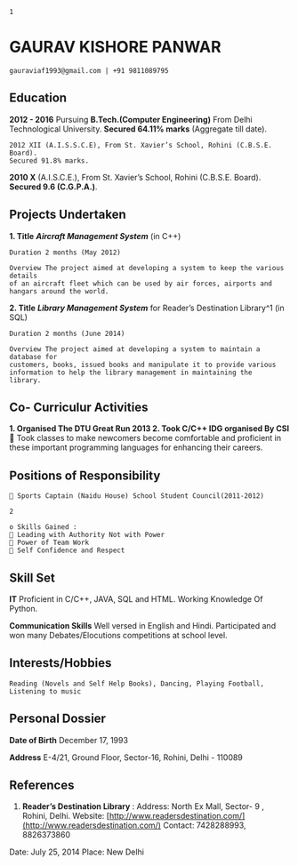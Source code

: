 ```
1
```
# GAURAV KISHORE PANWAR

```
gauraviaf1993@gmail.com | +91 9811089795
```
## Education

**2012 - 2016** Pursuing **B.Tech.(Computer Engineering)** From Delhi Technological
University. **Secured 64.11% marks** (Aggregate till date).

```
2012 XII (A.I.S.S.C.E), From St. Xavier’s School, Rohini (C.B.S.E. Board).
Secured 91.8% marks.
```
**2010 X** (A.I.S.C.E.), From St. Xavier’s School, Rohini (C.B.S.E. Board).
**Secured 9.6 (C.G.P.A.)**.

## Projects Undertaken

**1. Title** **_Aircraft Management System_** (in C++)

```
Duration 2 months (May 2012)
```
```
Overview The project aimed at developing a system to keep the various details
of an aircraft fleet which can be used by air forces, airports and
hangars around the world.
```
**2. Title** **_Library Management System_**
    for Reader’s Destination Library^1 (in SQL)

```
Duration 2 months (June 2014)
```
```
Overview The project aimed at developing a system to maintain a database for
customers, books, issued books and manipulate it to provide various
information to help the library management in maintaining the
library.
```
## Co- Curriculur Activities

**1. Organised The DTU Great Run 2013
2. Took C/C++ IDG organised By CSI**
     Took classes to make newcomers become comfortable and proficient in these
       important programming languages for enhancing their careers.

## Positions of Responsibility

```
 Sports Captain (Naidu House) School Student Council(2011-2012)
```

```
2
```
```
o Skills Gained :
 Leading with Authority Not with Power
 Power of Team Work
 Self Confidence and Respect
```
## Skill Set

**IT** Proficient in C/C++, JAVA, SQL and HTML. Working Knowledge Of
Python.

**Communication Skills** Well versed in English and Hindi. Participated and won many
Debates/Elocutions competitions at school level.

## Interests/Hobbies

```
Reading (Novels and Self Help Books), Dancing, Playing Football,
Listening to music
```
## Personal Dossier

**Date of Birth** December 17, 1993

**Address** E-4/21, Ground Floor, Sector-16, Rohini, Delhi - 110089

## References

1. **Reader’s Destination Library** :
    Address: North Ex Mall, Sector- 9 , Rohini, Delhi.
    Website: [http://www.readersdestination.com/](http://www.readersdestination.com/)
    Contact: 7428288993, 8826373860

Date: July 25, 2014 Place: New Delhi


